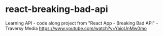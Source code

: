 # react-breaking-bad-api
Learning API - code along project from "React App - Breaking Bad API" - Traversy Media https://www.youtube.com/watch?v=YaioUnMw0mo
